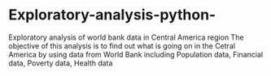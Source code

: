 # Exploratory-analysis-python-
Exploratory analysis of world bank data in Central America region
The objective of this analysis is to find out what is going on in the Cetral America by using data from World Bank
including Population data, Financial data, Poverty data, Health data
